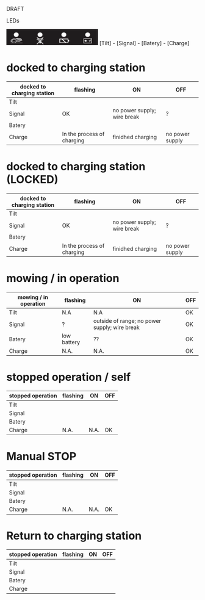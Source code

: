DRAFT

LEDs

<img src=https://github.com/weinzmi/mowZILLA/blob/master/images/Cockpit_schematic_.zone1_indicatorsPNG.PNG width="240">
[Tilt] - [Signal] - [Batery] - [Charge]

# docked to charging station

| docked to charging station  | flashing  | ON  | OFF  | 
|---------|---------------------------|------------------|-----|
| Tilt    |                           |                  |     |
| Signal  | OK                        | no power supply; wire break  |  ?  |
| Batery  |                           |                  |     |
| Charge  | In the process of charging| finidhed charging| no power supply|

# docked to charging station (LOCKED)

| docked to charging station  | flashing  | ON  | OFF  | 
|---------|---------------------------|------------------|-----|
| Tilt    |                           |                  |     |
| Signal  | OK                        | no power supply; wire break  |  ?  |
| Batery  |                           |                  |     |
| Charge  | In the process of charging| finidhed charging| no power supply|

# mowing / in operation

| mowing / in operation  | flashing  | ON  | OFF  |
|---------|---------------------------|------------------|-----|
| Tilt    |         N.A               |         N.A      |  OK |
| Signal  | ?                         | outside of range; no power supply; wire break | OK  |
| Batery  | low battery               |    ??            | OK  |
| Charge  | N.A.                      | N.A.             | OK  |


# stopped operation / self

| stopped operation  | flashing  | ON  | OFF  |
|---------|---------------------------|------------------|-----|
| Tilt    |                           |                  |     |
| Signal  |                           |                  |     |
| Batery  |                           |                  |     |
| Charge  | N.A.                      | N.A.             | OK  |

# Manual STOP

| stopped operation  | flashing  | ON  | OFF  |
|---------|---------------------------|------------------|-----|
| Tilt    |                           |                  |     |
| Signal  |                           |                  |     |
| Batery  |                           |                  |     |
| Charge  | N.A.                      | N.A.             | OK  |

# Return to charging station

| stopped operation  | flashing  | ON  | OFF  |
|---------|---------------------------|------------------|-----|
| Tilt    |                           |                  |     |
| Signal  |                           |                  |     |
| Batery  |                           |                  |     |
| Charge  |                           |                  |     |



